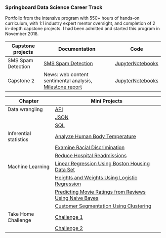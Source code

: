 ### Springboard Data Science Career Track
Portfolio from the intensive program with 550+ hours of hands-on curriculum, with 1:1 industry expert mentor oversight, and completion of 2 in-depth capstone projects.
I had been admitted and started this program in November 2018. 


| Capstone projects | Documentation | Code |
| --- | --- | --- |
| SMS Spam Detection | [SMS Spam Detection](https://github.com/bkarolina/DS-Projects-Springboard/blob/master/Capstone%20Projects/Final%20Report.pdf)| [JupyterNotebooks](https://github.com/bkarolina/DS-Projects-Springboard/tree/master/Capstone%20Projects) |
| Capstone 2 | News: web content sentimental analysis, [Milestone report](https://github.com/bkarolina/DS-Projects-Springboard/blob/master/Capstone%20Project%202/Reports/Milestone_report_2.pdf) | [JupyterNotebooks](https://github.com/bkarolina/DS-Projects-Springboard/blob/master/News_project_backup.ipynb) |

| Chapter | Mini Projects |
| --- | --- |
| Data wrangling | [API](https://github.com/bkarolina/Data-Science-Career-Track-Projects-Springboard/blob/master/Mini%20Projects/api_data_wrangling_mini_project.ipynb) |
|  |[JSON](https://github.com/bkarolina/Data-Science-Career-Track-Projects-Springboard/blob/master/Mini%20Projects/JSON_mini_project.ipynb)  |
|  | [SQL](https://github.com/bkarolina/Data-Science-Career-Track-Projects-Springboard/blob/master/Mini%20Projects/sql_project.sql) |
| Inferential statistics | [Analyze Human Body Temperature](https://github.com/bkarolina/Data-Science-Career-Track-Projects-Springboard/blob/master/Mini%20Projects/sliderule_dsi_inferential_statistics_exercise_1.ipynb) |
|  | [Examine Racial Discrimination ](https://github.com/bkarolina/Data-Science-Career-Track-Projects-Springboard/blob/master/Mini%20Projects/sliderule_dsi_inferential_statistics_exercise_2.ipynb) |
|  | [Reduce Hospital Readmissions](https://github.com/bkarolina/Data-Science-Career-Track-Projects-Springboard/blob/master/Mini%20Projects/sliderule_dsi_inferential_statistics_exercise_3.ipynb) |
| Machine Learning | [Linear Regression Using Boston Housing Data Set](https://github.com/bkarolina/Data-Science-Career-Track-Projects-Springboard/blob/master/Mini%20Projects/Mini_Project_Linear_Regression.ipynb) |
|  | [Heights and Weights Using Logistic Regression](https://github.com/bkarolina/Data-Science-Career-Track-Projects-Springboard/blob/master/Mini%20Projects/Logistic_Regression.ipynb) |
|  | [Predicting Movie Ratings from Reviews Using Naive Bayes](https://github.com/bkarolina/Data-Science-Career-Track-Projects-Springboard/blob/master/Mini%20Projects/Naive_Bayes.ipynb) |
|  | [Customer Segmentation Using Clustering](https://github.com/bkarolina/Data-Science-Career-Track-Projects-Springboard/blob/master/Mini%20Projects/Mini_Project_Clustering.ipynb) |
| Take Home Challenge | [Challenge 1](https://github.com/bkarolina/DS-Projects-Springboard/blob/master/Mini%20Projects/Take%20home%20challenge%201.ipynb) |
||[Challenge 2](https://github.com/bkarolina/DS-Projects-Springboard/blob/master/Mini%20Projects/Take%20home%20challenge%202.ipynb)|

